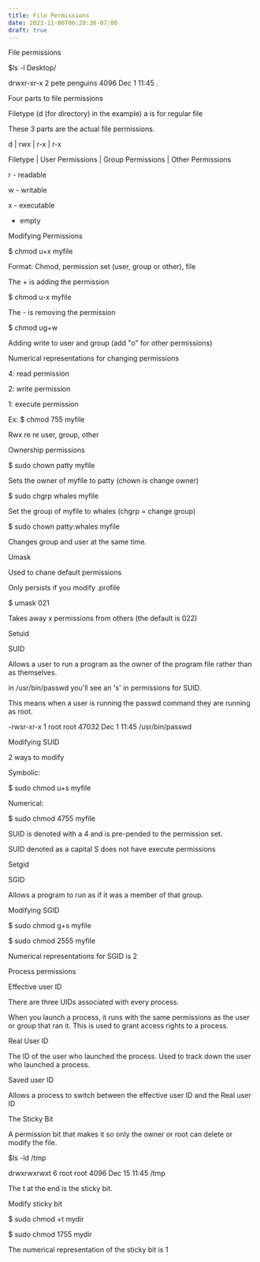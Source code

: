 ```yaml
---
title: File Permissions
date: 2023-11-06T06:20:36-07:00
draft: true
---
```

File permissions

$ls -l Desktop/

drwxr-xr-x 2 pete penguins 4096 Dec 1 11:45 .

Four parts to file permissions

Filetype (d (for directory) in the example) a is for regular file

These 3 parts are the actual file permissions.

d | rwx | r-x | r-x

Filetype | User Permissions | Group Permissions | Other Permissions

r - readable

w - writable

x - executable

-  empty

Modifying Permissions

$ chmod u+x myfile

Format: Chmod, permission set (user, group or other), file

The + is adding the permission

$ chmod u-x myfile

The - is removing the permission

$ chmod ug+w

Adding write to user and group (add "o" for other permissions)

Numerical representations for changing permissions

4: read permission

2: write permission

1: execute permission

Ex: $ chmod 755 myfile

Rwx re re user, group, other

Ownership permissions

$ sudo chown patty myfile

Sets the owner of myfile to patty (chown is change owner)

$ sudo chgrp whales myfile

Set the group of myfile to whales (chgrp = change group)

$ sudo chown patty:whales myfile

Changes group and user at the same time.

Umask

Used to chane default permissions

Only persists if you modify .profile

$ umask 021

Takes away x permissions from others (the default is 022)

Setuid

SUID

Allows a user to run a program as the owner of the program file rather than as themselves.

in /usr/bin/passwd you'll see an 's' in permissions for SUID.

This means when a user is running the passwd command they are running as root.

-rwsr-xr-x 1 root root 47032 Dec 1 11:45 /usr/bin/passwd

Modifying SUID

2 ways to modify

Symbolic:

$ sudo chmod u+s myfile

Numerical:

$ sudo chmod 4755 myfile

SUID  is denoted with a 4 and is pre-pended to the permission set.

SUID denoted as a capital S does not have execute permissions

Setgid

SGID

Allows a program to run as if it was a member of that group.

Modifying SGID

$ sudo chmod g+s myfile

$ sudo chmod 2555 myfile

Numerical representations for SGID is 2

Process permissions

Effective user ID

There are three UIDs associated with every process.

When you launch a process, it runs with the same permissions as the user or group that ran it.  This is used to grant access rights to a process.

Real User ID

The ID of the user who launched the process. Used to track down the user who launched a process.

Saved user ID

Allows a process to switch between the effective user ID and the Real user ID

The Sticky Bit

A permission bit that makes it so only the owner  or root can delete or modify the file.

$ls -ld /tmp

drwxrwxrwxt 6 root root 4096 Dec 15 11:45 /tmp

The t at the end is the sticky bit.

Modify sticky bit

$ sudo chmod +t mydir

$ sudo chmod 1755 mydir

The numerical representation of the sticky bit is 1
